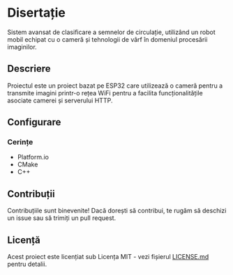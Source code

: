 # Disertație 
Sistem avansat de clasificare a semnelor de circulație, utilizând un robot mobil echipat cu o cameră și tehnologii de vârf în domeniul procesării imaginilor.

## Descriere
Proiectul este un proiect bazat pe ESP32 care utilizează o cameră pentru a transmite imagini printr-o rețea WiFi pentru a facilita funcționalitățile asociate camerei și serverului HTTP. 

## Configurare

### Cerințe
- Platform.io
- CMake
- C++
  
## Contribuții
Contribuțiile sunt binevenite! Dacă dorești să contribui, te rugăm să deschizi un issue sau să trimiți un pull request.

## Licență
Acest proiect este licențiat sub Licența MIT - vezi fișierul [LICENSE.md](LICENSE.md) pentru detalii.

